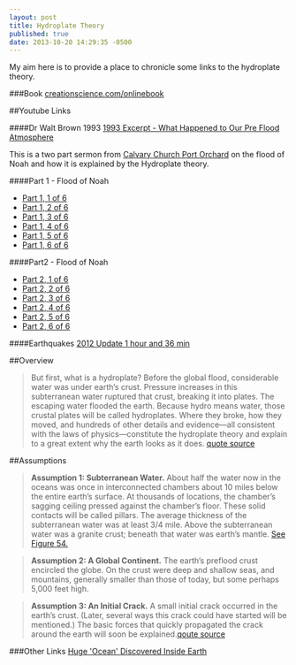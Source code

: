 ```yaml
---
layout: post
title: Hydroplate Theory
published: true
date: 2013-10-20 14:29:35 -0500
---
```



My aim here is to provide a place to chronicle some links to the hydroplate theory.

###Book
[creationscience.com/onlinebook](http://creationscience.com/onlinebook)

##Youtube Links

####Dr Walt Brown 1993
[1993 Excerpt - What Happened to Our Pre Flood Atmosphere](http://youtu.be/3jzijddw1qQ)

This is a two part sermon from [Calvary Church Port Orchard](http://www.youtube.com/user/CalvaryChurchPO?feature=watch) on the flood of Noah and how it is explained by the Hydroplate theory.

####Part 1 - Flood of Noah
* [Part 1, 1 of 6](http://youtu.be/XXQKSv5o_Po)
* [Part 1, 2 of 6](http://youtu.be/YQeGHLgvUwo)
* [Part 1, 3 of 6](http://www.youtube.com/watch?v=AZfJSFU8D6c)
* [Part 1, 4 of 6](http://www.youtube.com/watch?v=llbuS4Scox4)
* [Part 1, 5 of 6](http://www.youtube.com/watch?v=YYmN7QIrGNU)
* [Part 1, 6 of 6](http://www.youtube.com/watch?v=a_u0LoeMids)

####Part2 - Flood of Noah
* [Part 2, 1 of 6](http://www.youtube.com/watch?v=j2uu8_RB_0s)
* [Part 2, 2 of 6](http://www.youtube.com/watch?v=yS3zJc9PK1E)
* [Part 2, 3 of 6](http://www.youtube.com/watch?v=OKF-cJ2QjK0)
* [Part 2, 4 of 6](http://www.youtube.com/watch?v=4dfaHTeSMzI)
* [Part 2, 5 of 6](http://www.youtube.com/watch?v=bPwAOzw1EA4)
* [Part 2, 6 of 6](http://www.youtube.com/watch?v=62u5OZU_Oxw)
     
####Earthquakes
[2012 Update 1 hour and 36 min](http://www.youtube.com/watch?v=XWUxW6B-5Ro)

##Overview
> But first, what is a hydroplate? Before the global flood, considerable water was under earth’s crust. Pressure increases in this subterranean water ruptured that crust, breaking it into plates. The escaping water flooded the earth. Because hydro means water, those crustal plates will be called hydroplates. Where they broke, how they moved, and hundreds of other details and evidence—all consistent with the laws of physics—constitute the hydroplate theory and explain to a great extent why the earth looks as it does. [quote source](http://creationscience.com/onlinebook/HydroplateOverview2.html)

##Assumptions
> **Assumption 1: Subterranean Water.**  About half the water now in the oceans was once in interconnected chambers about 10 miles below the entire earth’s surface. At thousands of locations, the chamber’s sagging ceiling pressed against the chamber’s floor. These solid contacts will be called pillars. The average thickness of the subterranean water was at least 3/4 mile. Above the subterranean water was a granite crust; beneath that water was earth’s mantle. [See Figure 54.](http://www.creationscience.com/onlinebook/HydroplateOverview6.html#wp21492641)

> **Assumption 2: A Global Continent.** The earth’s preflood crust encircled the globe. On the crust were deep and shallow seas, and mountains, generally smaller than those of today, but some perhaps 5,000 feet high. 

> **Assumption 3: An Initial Crack.** A small initial crack occurred in the earth’s crust. (Later, several ways this crack could have started will be mentioned.) The basic forces that quickly propagated the crack around the earth will soon be explained.[qoute source](http://www.creationscience.com/onlinebook/HydroplateOverview6.html)

###Other Links
[Huge 'Ocean' Discovered Inside Earth](http://www.livescience.com/1312-huge-ocean-discovered-earth.html)
